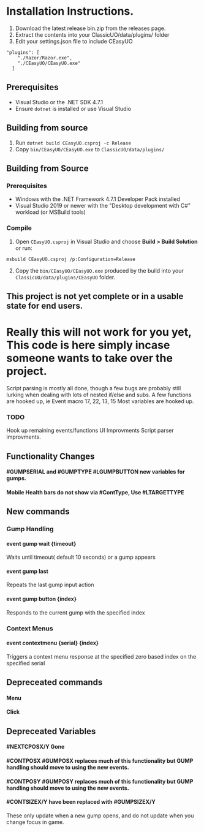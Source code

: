 ﻿# Installation Instructions.

1. Download the latest release bin.zip from the releases page.
2. Extract the contents into your ClassicUO/data/plugins/ folder
3. Edit your settings.json file to include CEasyUO
```   
"plugins": [
    "./Razor/Razor.exe",
    "./CEasyUO/CEasyUO.exe"
  ]
```

## Prerequisites
- Visual Studio or the .NET SDK 4.7.1
- Ensure `dotnet` is installed or use Visual Studio

## Building from source
1. Run `dotnet build CEasyUO.csproj -c Release`
2. Copy `bin/CEasyUO/CEasyUO.exe` to `ClassicUO/data/plugins/`

## Building from Source

### Prerequisites
- Windows with the .NET Framework 4.7.1 Developer Pack installed
- Visual Studio 2019 or newer with the "Desktop development with C#" workload (or MSBuild tools)

### Compile
1. Open `CEasyUO.csproj` in Visual Studio and choose **Build > Build Solution** or run:
```
msbuild CEasyUO.csproj /p:Configuration=Release
```
2. Copy the `bin/CEasyUO/CEasyUO.exe` produced by the build into your `ClassicUO/data/plugins/CEasyUO` folder.

## This project is not yet complete or in a usable state for end users.

# Really this will not work for you yet, This code is here simply incase someone wants to take over the project.
Script parsing is mostly all done, though a few bugs are probably still lurking when dealing with lots of nested if/else and subs.
A few functions are hooked up, ie Event macro 17, 22, 13, 15
Most variables are hooked up.

### TODO
Hook up remaining events/functions
UI Improvments
Script parser improvments.

## Functionality Changes
#### #GUMPSERIAL and #GUMPTYPE #LGUMPBUTTON new variables for gumps.

#### Mobile Health bars do not show via #ContType, Use #LTARGETTYPE


## New commands

### Gump Handling

#### event gump wait {timeout}
Waits until timeout( default 10 seconds) or a gump appears

#### event gump last
Repeats the last gump input action

#### event gump button {index}
Responds to the current gump with the specified index


### Context Menus

#### event contextmenu {serial} {index}
Triggers a context menu response at the specified zero based index on the specified serial


## Depreceated commands

#### Menu
#### Click

## Depreceated Variables

#### #NEXTCPOSX/Y Gone 
#### #CONTPOSX #GUMPOSX replaces much of this functionality but GUMP handling should move to using the new events.
#### #CONTPOSY #GUMPOSY replaces much of this functionality but GUMP handling should move to using the new events.
#### #CONTSIZEX/Y have been replaced with #GUMPSIZEX/Y
These only update when a new gump opens, and do not update when you change focus in game.



